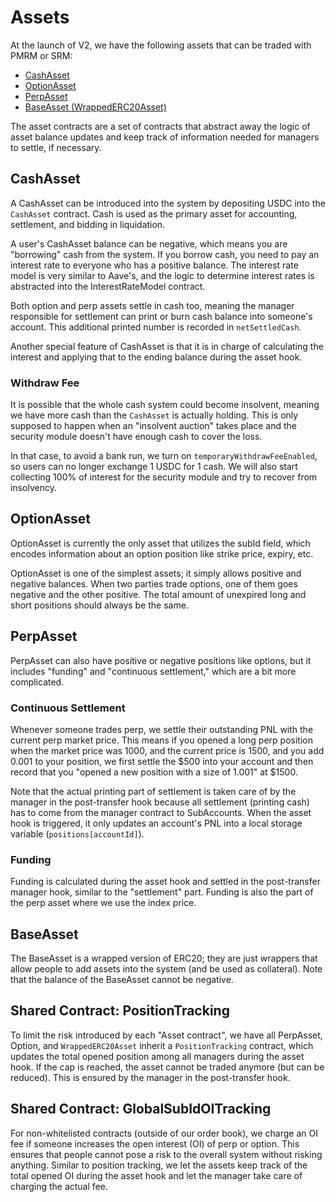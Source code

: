 # Assets

At the launch of V2, we have the following assets that can be traded with PMRM or SRM:

* [CashAsset](#cashasset)
* [OptionAsset](#optionasset)
* [PerpAsset](#perpasset)
* [BaseAsset (WrappedERC20Asset)](#baseasset)

The asset contracts are a set of contracts that abstract away the logic of asset balance updates and keep track of information needed for managers to settle, if necessary.

## CashAsset

A CashAsset can be introduced into the system by depositing USDC into the `CashAsset` contract. Cash is used as the primary asset for accounting, settlement, and bidding in liquidation.

A user's CashAsset balance can be negative, which means you are "borrowing" cash from the system. If you borrow cash, you need to pay an interest rate to everyone who has a positive balance. The interest rate model is very similar to Aave's, and the logic to determine interest rates is abstracted into the InterestRateModel contract.

Both option and perp assets settle in cash too, meaning the manager responsible for settlement can print or burn cash balance into someone's account. This additional printed number is recorded in `netSettledCash`.

Another special feature of CashAsset is that it is in charge of calculating the interest and applying that to the ending balance during the asset hook.

### Withdraw Fee

It is possible that the whole cash system could become insolvent, meaning we have more cash than the `CashAsset` is actually holding. This is only supposed to happen when an "insolvent auction" takes place and the security module doesn't have enough cash to cover the loss.

In that case, to avoid a bank run, we turn on `temporaryWithdrawFeeEnabled`, so users can no longer exchange 1 USDC for 1 cash. We will also start collecting 100% of interest for the security module and try to recover from insolvency.

## OptionAsset

OptionAsset is currently the only asset that utilizes the subId field, which encodes information about an option position like strike price, expiry, etc.

OptionAsset is one of the simplest assets; it simply allows positive and negative balances. When two parties trade options, one of them goes negative and the other positive. The total amount of unexpired long and short positions should always be the same.

## PerpAsset

PerpAsset can also have positive or negative positions like options, but it includes "funding" and "continuous settlement," which are a bit more complicated.

### Continuous Settlement

Whenever someone trades perp, we settle their outstanding PNL with the current perp market price. This means if you opened a long perp position when the market price was 1000, and the current price is 1500, and you add 0.001 to your position, we first settle the $500 into your account and then record that you "opened a new position with a size of 1.001" at $1500.

Note that the actual printing part of settlement is taken care of by the manager in the post-transfer hook because all settlement (printing cash) has to come from the manager contract to SubAccounts. When the asset hook is triggered, it only updates an account's PNL into a local storage variable (`positions[accountId]`).

### Funding

Funding is calculated during the asset hook and settled in the post-transfer manager hook, similar to the "settlement" part. Funding is also the part of the perp asset where we use the index price.

## BaseAsset

The BaseAsset is a wrapped version of ERC20; they are just wrappers that allow people to add assets into the system (and be used as collateral). Note that the balance of the BaseAsset cannot be negative.

## Shared Contract: PositionTracking

To limit the risk introduced by each "Asset contract", we have all PerpAsset, Option, and `WrappedERC20Asset` inherit a `PositionTracking` contract, which updates the total opened position among all managers during the asset hook. If the cap is reached, the asset cannot be traded anymore (but can be reduced). This is ensured by the manager in the post-transfer hook.

## Shared Contract: GlobalSubIdOITracking

For non-whitelisted contracts (outside of our order book), we charge an OI fee if someone increases the open interest (OI) of perp or option. This ensures that people cannot pose a risk to the overall system without risking anything. Similar to position tracking, we let the assets keep track of the total opened OI during the asset hook and let the manager take care of charging the actual fee.
